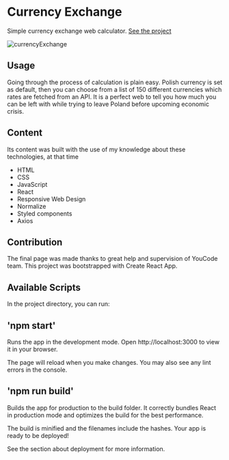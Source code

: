 # Currency Exchange

Simple currency exchange web calculator. [See the project](https://marcinkpawel.github.io/exchange-currency/)

![currencyExchange](https://user-images.githubusercontent.com/103523918/220674501-9d2bf4d2-eace-4665-ac13-a2c89ab5b6cf.gif)

## Usage 

Going through the process of calculation is plain easy. Polish currency is set as default, then you can choose from a list of 150 different currencies which rates are fetched from an API. It is a perfect web to tell you how much you can be left with while trying to leave Poland before upcoming economic crisis.


## Content
Its content was built with the use of my knowledge about these technologies, at that time

- HTML
- CSS
- JavaScript
- React
- Responsive Web Design
- Normalize
- Styled components
- Axios

## Contribution
The final page was made thanks to great help and supervision of YouCode team. This project was bootstrapped with Create React App.

## Available Scripts
In the project directory, you can run:

## 'npm start'
Runs the app in the development mode.
Open http://localhost:3000 to view it in your browser.

The page will reload when you make changes.
You may also see any lint errors in the console.

## 'npm run build'
Builds the app for production to the build folder.
It correctly bundles React in production mode and optimizes the build for the best performance.

The build is minified and the filenames include the hashes.
Your app is ready to be deployed!

See the section about deployment for more information.

